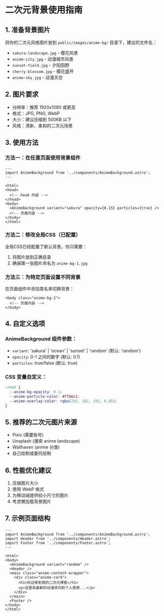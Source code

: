 # 二次元背景使用指南

## 1. 准备背景图片

将你的二次元风格图片放到 `public/images/anime-bg/` 目录下，建议的文件名：

- `sakura-landscape.jpg` - 樱花风景
- `anime-city.jpg` - 动漫城市风景  
- `sunset-field.jpg` - 夕阳田野
- `cherry-blossom.jpg` - 樱花盛开
- `anime-sky.jpg` - 动漫天空

## 2. 图片要求

- 分辨率：推荐 1920x1080 或更高
- 格式：JPG, PNG, WebP
- 大小：建议压缩到 500KB 以下
- 风格：清新、柔和的二次元场景

## 3. 使用方法

### 方法一：在任意页面使用背景组件

```astro
---
import AnimeBackground from '../components/AnimeBackground.astro';
---

<html>
<head>
  <!-- head 内容 -->
</head>
<body>
  <AnimeBackground variant="sakura" opacity={0.15} particles={true} />
  <!-- 页面内容 -->
</body>
</html>
```

### 方法二：修改全局CSS（已配置）

全局CSS已经配置了默认背景，你只需要：

1. 将图片放到正确目录
2. 确保第一张图片命名为 `anime-bg-1.jpg`

### 方法三：为特定页面设置不同背景

在页面组件中添加类名来切换背景：

```astro
<body class="anime-bg-2">
  <!-- 页面内容 -->
</body>
```

## 4. 自定义选项

### AnimeBackground 组件参数：

- `variant`: 'sakura' | 'ocean' | 'sunset' | 'random' (默认: 'random')
- `opacity`: 0-1 之间的数字 (默认: 0.1)  
- `particles`: true/false (默认: true)

### CSS 变量自定义：

```css
:root {
  --anime-bg-opacity: 0.1;
  --anime-particle-color: #ffb6c1;
  --anime-overlay-color: rgba(255, 182, 193, 0.05);
}
```

## 5. 推荐的二次元图片来源

- Pixiv (需要账号)
- Unsplash (搜索 anime landscape)
- Wallhaven (anime 分类)
- 自己绘制或委托绘制

## 6. 性能优化建议

1. 压缩图片大小
2. 使用 WebP 格式
3. 为移动端提供较小尺寸的图片
4. 考虑懒加载背景图片

## 7. 示例页面结构

```astro
---
import AnimeBackground from '../components/AnimeBackground.astro';
import Header from '../components/Header.astro';
import Footer from '../components/Footer.astro';
---

<html>
<body>
  <AnimeBackground variant="random" />
  <Header />
  <main class="anime-content-wrapper">
    <div class="anime-card">
      <h1>欢迎来到我的二次元博客</h1>
      <p>这里有最新的动漫资讯和个人感想...</p>
    </div>
  </main>
  <Footer />
</body>
</html>
```

